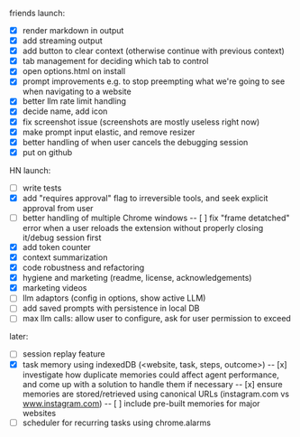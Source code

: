friends launch:
- [x] render markdown in output
- [x] add streaming output
- [x] add button to clear context (otherwise continue with previous context)
- [x] tab management for deciding which tab to control
- [x] open options.html on install
- [x] prompt improvements e.g. to stop preempting what we're going to see when navigating to a website
- [x] better llm rate limit handling
- [x] decide name, add icon
- [x] fix screenshot issue (screenshots are mostly useless right now)
- [x] make prompt input elastic, and remove resizer
- [x] better handling of when user cancels the debugging session
- [x] put on github

HN launch:
- [ ] write tests 
- [x] add "requires approval" flag to irreversible tools, and seek explicit approval from user
- [ ] better handling of multiple Chrome windows
-- [ ] fix "frame detatched" error when a user reloads the extension without properly closing it/debug session first
- [x] add token counter
- [x] context summarization
- [x] code robustness and refactoring
- [x] hygiene and marketing (readme, license, acknowledgements)
- [x] marketing videos
- [ ] llm adaptors (config in options, show active LLM)
- [ ] add saved prompts with persistence in local DB
- [ ] max llm calls: allow user to configure, ask for user permission to exceed

later:
- [ ] session replay feature
- [x] task memory using indexedDB (<website, task, steps, outcome>) 
-- [x] investigate how duplicate memories could affect agent performance, and come up with a solution to handle them if necessary
-- [x] ensure memories are stored/retrieved using canonical URLs (instagram.com vs www.instagram.com)
-- [ ] include pre-built memories for major websites
- [ ] scheduler for recurring tasks using chrome.alarms
